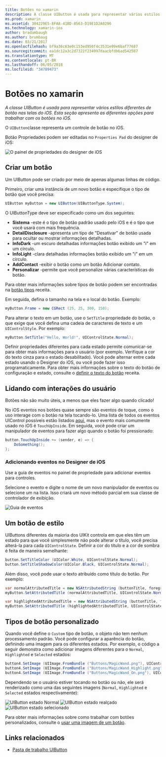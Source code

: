 ```yaml
---
title: Botões no xamarin
description: A classe UIButton é usada para representar vários estilos diferentes de botão nas telas do iOS. Esta seção apresenta as diferentes opções para trabalhar com os botões no iOS.
ms.prod: xamarin
ms.assetid: 304229E5-8FA8-41BD-8563-D19E1D2A0296
ms.technology: xamarin-ios
author: bradumbaugh
ms.author: brumbaug
ms.date: 03/21/2017
ms.openlocfilehash: bf9a36c63e0c153ed950f4c3531e99e6baf77687
ms.sourcegitcommit: ea1dc12a3c2d7322f234997daacbfdb6ad542507
ms.translationtype: MT
ms.contentlocale: pt-BR
ms.lasthandoff: 06/05/2018
ms.locfileid: "34789473"
---
```

# <a name="buttons-in-xamarinios"></a>Botões no xamarin

_A classe UIButton é usada para representar vários estilos diferentes de botão nas telas do iOS. Esta seção apresenta as diferentes opções para trabalhar com os botões no iOS._

O `UIButton`classe representa um controle de botão no iOS. 

Botão Propriedades podem ser editadas no `Properties Pad` do designer de iOS:


![](buttons-images/properties.png "O painel de propriedades do designer de iOS")

## <a name="creating-a-button"></a>Criar um botão

Um UIButton pode ser criado por meio de apenas algumas linhas de código.

Primeiro, criar uma instância de um novo botão e especifique o tipo de botão que você precisa:

```csharp
UIButton myButton = new UIButton(UIButtonType.System);
```

O UIButtonType deve ser especificado como um dos seguintes:

- **Sistema** -este é o tipo de botão padrão usado pelo iOS e é o tipo que você usará com mais frequência.
- **DetailDisclosure** -apresenta um tipo de "Desativar" de botão usada para ocultar ou mostrar informações detalhadas.
- **InfoDark** -um escuro detalhadas informações botão exibido um "i" em um círculo.
- **InfoLight** -clara detalhadas informações botão exibido um "i" em um círculo.
- **AddContact** -exibir o botão como um botão Adicionar contato.
- **Personalizar** -permite que você personalize várias características do botão.

Para obter mais informações sobre tipos de botão podem ser encontradas na [botão tipos](https://developer.xamarin.com/recipes/ios/standard_controls/buttons/create_different_types_of_buttons/) receita.

Em seguida, defina o tamanho na tela e o local do botão. Exemplo:

```csharp
myButton.Frame = new CGRect (25, 25, 300, 150);
```

Para alterar o texto em um botão, use o `SetTitle` propriedade do botão, o que exige que você defina uma cadeia de caracteres de texto e um `UIControlStyle`. Por exemplo:

```csharp
myButton.SetTitle("Hello, World!", UIControlState.Normal);
```

Definir propriedades diferentes para cada estado permite comunicar-se para obter mais informações para o usuário (por exemplo. Verifique a cor do texto cinza para o estado desabilitado). Você pode alternar entre cada estado usando o Designer do iOS, ou você pode fazer isso programaticamente. Para obter mais informações sobre o texto do botão de configuração e estado, consulte o [definir o texto do botão](https://developer.xamarin.com/recipes/ios/standard_controls/buttons/set_button_text/) receita.

## <a name="dealing-with-user-interactions"></a>Lidando com interações do usuário


Botões não são muito úteis, a menos que eles fazer algo quando clicado! 

No iOS eventos nos botões quase sempre são eventos de toque, como o uso interage com o botão na tela tocando-lo. Uma lista de todos os eventos UIControl possíveis estão listados [aqui](https://developer.apple.com/documentation/uikit/uicontrolevents), mas o evento mais comumente usado no iOS é `TouchUpInside`. Em seguida, você pode criar um manipulador de eventos para fazer algo quando o botão foi pressionado:


```csharp
button.TouchUpInside += (sender, e) => {
    DoSomething();
};
```

### <a name="adding-events-in-the-ios-designer"></a>Adicionando eventos no Designer de iOS
 
Use a guia de eventos no painel de propriedade para adicionar eventos para controles.

Selecione o evento e digite o nome de um novo manipulador de eventos ou selecione um na lista. Isso criará um novo método parcial em sua classe de controlador de exibição.

![Guia de eventos](buttons-images/image1.png)

## <a name="styling-a-button"></a>Um botão de estilo

UIButtons diferentes da maioria dos UIKit controla em que eles têm um estado para que você simplesmente não pode alterar o título, você precisa alterá-la para cada `UIControlState`. Definir a cor do título e a cor de sombra é feita de maneira semelhante:

```csharp
button.SetTitleColor (UIColor.White, UIControlState.Normal);
button.SetTitleShadowColor(UIColor.Black, UIControlState.Normal);
```

Além disso, você pode usar o texto atribuído como título do botão. Por exemplo:

```csharp
var normalAttributedTitle = new NSAttributedString (buttonTitle, foregroundColor: UIColor.Blue, strikethroughStyle: NSUnderlineStyle.Single);
myButton.SetAttributedTitle (normalAttributedTitle, UIControlState.Normal);

var highlightedAttributedTitle = new NSAttributedString (buttonTitle, foregroundColor: UIColor.Green, strikethroughStyle: NSUnderlineStyle.Thick);
myButton.SetAttributedTitle (highlightedAttributedTitle, UIControlState.Highlighted);
```

## <a name="custom-button-types"></a>Tipos de botão personalizado


Quando você define o `Custom` tipo de botão, o objeto não tem nenhum processamento padrão. Você pode configurar a aparência do botão, definindo uma imagem para os diferentes estados. Por exemplo, o código a seguir demonstra como adicionar imagens diferentes para o `Normal`, `Highlighted` e `Selected` estados:


```csharp
button4.SetImage (UIImage.FromBundle ("Buttons/MagicWand.png"), UIControlState.Normal);
button4.SetImage (UIImage.FromBundle ("Buttons/MagicWand_Highlight.png"), UIControlState.Highlighted);
button4.SetImage (UIImage.FromBundle ("Buttons/MagicWand_On.png"), UIControlState.Selected);
```


Dependendo se o usuário estiver tocando no botão ou não, ele será renderizado como uma das seguintes imagens (`Normal`, `Highlighted` e `Selected` estados respectivamente):


![](buttons-images/image22.png "UIButton estado Normal")
![](buttons-images/image23.png "UIButton estado realçado")
![](buttons-images/image24.png "UIButton estado selecionado")

Para obter mais informações sobre como trabalhar com botões personalizados, consulte o [usar uma imagem de um botão](https://developer.xamarin.com/recipes/ios/standard_controls/buttons/use_an_image_for_a_button/).


## <a name="related-links"></a>Links relacionados

- [Pasta de trabalho UIButton](https://developer.xamarin.com/workbooks/ios/user-interface/UIbutton/uibutton.workbook)

